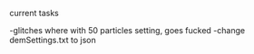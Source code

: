 current tasks

-glitches where with 50 particles setting, goes fucked
-change demSettings.txt to json
